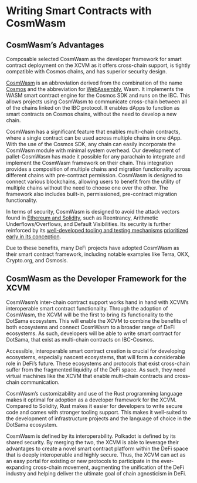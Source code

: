 # Writing Smart Contracts with CosmWasm

## CosmWasm’s Advantages

Composable selected CosmWasm as the developer framework for smart contract deployment on the XCVM as it offers 
cross-chain support, is tightly compatible with Cosmos chains, and has superior security design.

[CosmWasm](https://cosmwasm.com/) is an abbreviation derived from the combination of the name 
[Cosmos](https://cosmos.network/) and the abbreviation for [WebAssembly](https://webassembly.org/), Wasm. It implements 
the WASM smart contract engine for the Cosmos SDK and runs on the IBC. This allows projects using CosmWasm to 
communicate cross-chain between all of the chains linked on the IBC protocol. It enables dApps to function as smart 
contracts on Cosmos chains, without the need to develop a new chain.

CosmWasm has a significant feature that enables multi-chain contracts, where a single contract can be used across multiple chains in one dApp. With the use of the Cosmos SDK, any chain can easily incorporate the CosmWasm module with minimal system overhead. Our development of pallet-CosmWasm has made it possible for any parachain to integrate and implement the CosmWasm framework on their chain. This integration provides a composition of multiple chains and migration functionality across different chains with pre-contract permission. CosmWasm is designed to connect various blockchains, allowing users to benefit from the utility of multiple chains without the need to choose one over the other. The framework also includes built-in, permissioned, pre-contract migration functionality.

In terms of security, CosmWasm is designed to avoid the attack vectors found in 
[Ethereum and Solidity](https://docs.cosmwasm.com/docs/0.16/architecture/smart-contracts), such as Reentrancy, 
Arithmetic Underflows/Overflows, and Default Visibilities. Its security is further reinforced by its 
[well-developed tooling and testing mechanisms](https://medium.com/cosmwasm/cosmwasm-for-ctos-i-the-architecture-59a3e52d9b9c) 
[prioritized early in its conception](https://medium.com/cosmwasm/cosmwasm-for-ctos-f1ffa19cccb8).

Due to these benefits, many DeFi projects have adopted CosmWasm as their smart contract framework, including notable 
examples like Terra, OKX, Crypto.org, and Osmosis.


## CosmWasm as the Developer Framework for the XCVM

CosmWasm’s inter-chain contract support works hand in hand with XCVM’s interoperable smart contract functionality. 
Through the adoption of CosmWasm, the XCVM will be the first to bring its functionality to the DotSama ecosystem. 
This will enable the XCVM to combine the benefits of both ecosystems and connect CosmWasm to a broader range of DeFi 
ecosystems. As such, developers will be able to write smart contract for DotSama, that exist as multi-chain contracts on
IBC-Cosmos. 

Accessible, interoperable smart contract creation is crucial for developing ecosystems, especially nascent 
ecosystems, that will form a considerable role in DeFi’s future. These ecosystems and protocols that exist cross-chain 
suffer from the fragmented liquidity of the DeFi space. As such, they need virtual machines like the XCVM that enable 
multi-chain contracts and cross-chain communication.

CosmWasm’s customizability and use of the Rust programming language makes it optimal for adoption as a developer 
framework for the XCVM. Compared to Solidity, Rust makes it easier for developers to write secure code and comes with 
stronger tooling support. This makes it well-suited to the development of infrastructure projects and the language of 
choice in the DotSama ecosystem.

CosmWasm is defined by its interoperability. Polkadot is defined by its shared security. By merging the two, the XCVM is
able to leverage their advantages to create a novel smart contract platform within the DeFi space that is deeply 
interoperable and highly secure. Thus, the XCVM can act as an easy portal for existing or new protocols to participate 
in the ever-expanding cross-chain movement, augmenting the unification of the DeFi industry and helping deliver the 
ultimate goal of chain agnosticism in DeFi.
